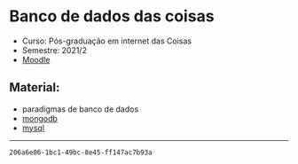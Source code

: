 # Banco de dados das coisas
- Curso: Pós-graduação em internet das Coisas
- Semestre: 2021/2
- [Moodle](https://ava.ifpr.edu.br/course/view.php?id=6851)


## Material:
- paradigmas de banco de dados
- [mongodb](mongodb/mongo.md)
- [mysql](mysql/install.md)


---

`206a6e06-1bc1-49bc-8e45-ff147ac7b93a`
